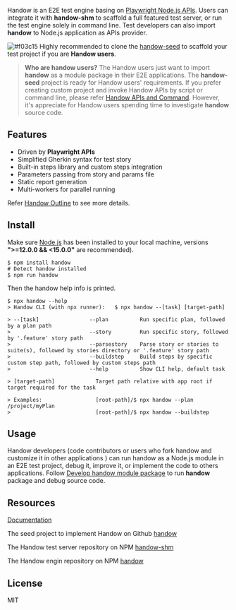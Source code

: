 Handow is an E2E test engine basing on [Playwright Node.js APIs](https://playwright.dev/docs/intro/). Users can integrate it with **handow-shm** to scaffold a full featured test server, or run the test engine solely in command line. Test developers can also import **handow** to Node.js application as APIs provider.

![#f03c15](https://via.placeholder.com/15/f03c15/000000?text=+) Highly recommended to clone the [handow-seed](https://github.com/newlifewj/handow-seed) to scaffold your test project if you are **Handow users**.

> **Who are handow users?** The Handow users just want to import **handow** as a module package in their E2E applications. The **handow-seed** project is ready for Handow users' requirements. If you prefer creating custom project and invoke Handow APIs by script or command line, please refer [Handow APIs and Command](https://github.com/newlifewj/handow/wiki/Handow-APIs-and-Command). However, it's appreciate for Handow users spending time to investigate **handow** source code.

## Features

+ Driven by **Playwright APIs** 
+ Simplified Gherkin syntax for test story
+ Built-in steps library and custom steps integration
+ Parameters passing from story and params file
+ Static report generation
+ Multi-workers for parallel running

Refer [Handow Outline](https://github.com/newlifewj/handow/wiki/Handow-Outline) to see more details.

## Install

Make sure [Node.js](https://nodejs.org/en/download/) has been installed to your local machine, versions **">=12.0.0 && <15.0.0"** are recommended).

```
$ npm install handow
# Detect handow installed
$ npm run handow
```

Then the handow help info is printed.

```
$ npx handow --help
> Handow CLI (with npx runner):   $ npx handow --[task] [target-path]

> --[task]                --plan          Run specific plan, followed by a plan path
>                         --story         Run specific story, followed by '.feature' story path
>                         --parsestory    Parse story or stories to suite(s), followed by stories directory or '.feature' story path
>                         --buildstep     Build steps by specific custom step path, followed by custom steps path
>                         --help          Show CLI help, default task

> [target-path]             Target path relative with app root if target required for the task

> Examples:                 [root-path]/$ npx handow --plan /project/myPlan
>                           [root-path]/$ npx handow --buildstep
```

## Usage

Handow developers (code contributors or users who fork handow and customize it in other applications ) can run handow as a Node.js module in an E2E test project, debug it, improve it, or implement the code to others applications. Follow [Develop handow module package](https://github.com/newlifewj/handow/wiki/Develop-Handow-Module-Package) to run **handow** package and debug source code.

## Resources

[Documentation](https://github.com/newlifewj/handow/wiki)

The seed project to implement Handow on Github [handow](https://github.com/newlifewj/handow-seed)

The Handow test server repository on NPM [handow-shm](https://www.npmjs.com/package/handow-shm)

The Handow engin repository on NPM [handow](https://www.npmjs.com/package/handow)

## License

MIT

